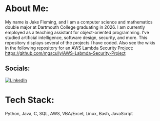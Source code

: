 # About Me:
My name is Jake Fleming, and I am a computer science and mathematics double major at Dartmouth College graduating in 2026. I am currently employed as a teaching assistant for object-oriented programming. I've studied artificial intelligence, software design, security, and more. This repository displays several of the projects I have coded. Also see the wikis in the following repository for an AWS Lambda Security Project: https://github.com/mgscully/AWS-Labmda-Security-Project


## Socials:
[![LinkedIn](https://img.shields.io/badge/LinkedIn-%230077B5.svg?logo=linkedin&logoColor=white)](https://linkedin.com/in/jake-fleming-02824a25a/) 

# Tech Stack:
Python, Java, C, SQL, AWS, VBA/Excel, Linux, Bash, JavaScript
